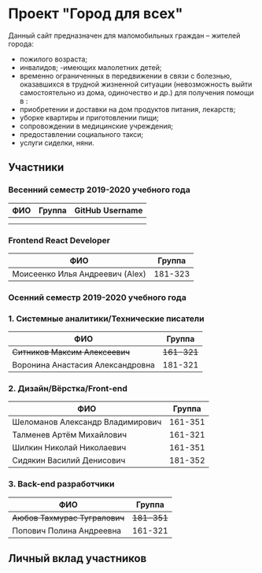 # Проект "Город для всех"

Данный сайт предназначен для маломобильных граждан – жителей города: 
- пожилого возраста;
- инвалидов;
-имеющих малолетних детей;
- временно ограниченных в передвижении в связи с болезнью,
оказавшихся в трудной жизненной ситуации (невозможность выйти самостоятельно из дома, одиночество и др.) для  получения помощи в :
 - приобретении и доставки на дом продуктов питания, лекарств; 
-  уборке квартиры и приготовлении пищи;
- сопровождении в медицинские учреждения;
- предоставлении социального такси;
- услуги сиделки, няни.


## Участники 

### Весенний семестр 2019-2020 учебного года

| ФИО  | Группа | GitHub Username |
|---|---|---|
| |  |  |
| |  |  |

### Frontend React Developer

| ФИО  | Группа  |
|---|---|
| Моисеенко Илья Андреевич (Alex)  | 181-323 |

### Осенний семестр 2019-2020 учебного года

### 1. Системные аналитики/Технические писатели

| ФИО  | Группа  |
|---|---|
| ~~Ситников Максим Алексеевич~~        | ~~161-321~~ |
| Воронина Анастасия Александровна  | 181-321 |

### 2. Дизайн/Вёрстка/Front-end

| ФИО  | Группа  |
|---|---|
| Шеломанов Александр Владимирович  | 161-351 |
| Талменев Артём Михайлович         | 161-321 |
| Шилкин Николай Николаевич         | 161-351 |
| Сидякин Василий Денисович         | 181-352 |

### 3. Back-end разработчики

| ФИО  | Группа  |
|---|---|
| ~~Аюбов Тахмурас Тугралович~~         | ~~181-351~~ |
| Попович Полина Андреевна          | 161-321 |


## Личный вклад участников


